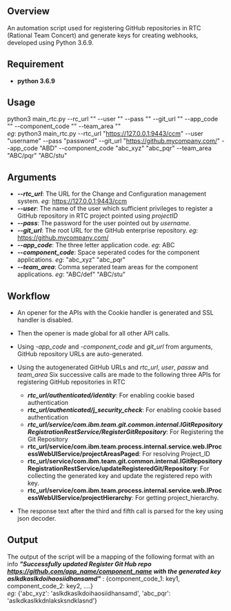  Overview
 ---------
   An automation script used for registering GitHub repositories in RTC (Rational Team Concert) and generate keys for creating webhooks, developed using Python 3.6.9.
   
Requirement
 -----------------------------------
  - __python 3.6.9__

Usage
 -----------------------------------
  python3 main_rtc.py --rc_url "<Jazz Repo Url>" --user "<Username of Jazz Repo>" --pass "<Password of Jazz Repo>" --git_url "<Git Url>" --app_code "<Application Code>" --component_code "<Space seperated component codes>" --team_area "<Space separated team areas>"  
  _eg_: python3 main_rtc.py --rtc_url "https://127.0.0.1:9443/ccm" --user "username" --pass "password" --git_url "https://github.mycompany.com/" --app_code "ABD" --component_code "abc_xyz" "abc_pqr" --team_area "ABC/pqr" "ABC/stu"

 Arguments
 -------------------------------------------------
  - ___--rtc_url___: The URL for the Change and Configuration management system. _eg:_ https://127.0.0.1:9443/ccm
  - ___--user___: The name of the user which sufficient privileges to register a GitHub repository in RTC project pointed using _projectID_
  - ___--pass___: The password for the user pointed out by _username_.
  - ___--git_url___: The root URL for the GitHub enterprise repository. _eg_: https://github.mycompany.com/
  - ___--app_code___: The three letter application code. _eg_: ABC
  - ___--component_code___: Space seperated codes for the component applications. _eg_: "abc_xyz" "abc_pqr"
  - ___--team_area___: Comma seperated team areas for the component applications. _eg_: "ABC/def" "ABC/stu"

  Workflow
 -----------------------------------
  - An opener for the APIs with the Cookie handler is generated and SSL handler is disabled.
  - Then the opener is made global for all other API calls.
  - Using _-app_code_ and  _-component_code_ and _git_url_ from arguments, GitHub repository URLs are auto-generated.
  - Using the autogenerated GitHub URLs and _rtc_url_, _user_, _passw_ and _team_area_ Six successive calls are made to the following three APIs for registering GitHub repositories in RTC
     - ___rtc_url/authenticated/identity___: For enabling cookie based authentication
     - ___rtc_url/authenticated/j_security_check___: For enabling cookie based authentication
     - ___rtc_url/service/com.ibm.team.git.common.internal.IGitRepositoryRegistrationRestService/RegisterGitRepository___: For Registering the Git Repository
     - __rtc_url/service/com.ibm.team.process.internal.service.web.IProcessWebUIService/projectAreasPaged__: For resolving Project_ID
     - __rtc_url/service/com.ibm.team.git.common.internal.IGitRepositoryRegistrationRestService/updateRegisteredGit/Repository__:  For collecting the generated key and update the registered repo with key.
     - __rtc_url/service/com.ibm.team.process.internal.service.web.IProcessWebUIService/projectHierarchy__: For getting project_hierarchy.
				
   - The response text after the third and fifth call is parsed for the key using json decoder.
   
  Output
 -----------------------------------
  The output of the script will be a mapping of the following format with an info ___"Successfully updated Register Git Hub repo https://github.com/app_name/component_name with the generated key aslkdkaslkdoihaosiidhansamd"___ : {component_code_1: key1, component_code_2: key2, ....}  
  _eg:_ {'abc_xyz': 'aslkdkaslkdoihaosiidhansamd', 'abc_pqr': 'aslkdkaslkkdnlaksksndklasnd'}
